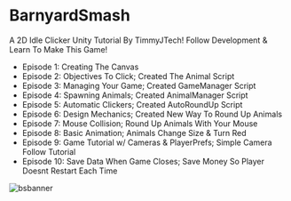 # BarnyardSmash
A 2D Idle Clicker Unity Tutorial By TimmyJTech! Follow Development & Learn To Make This Game!

- Episode 1: Creating The Canvas
- Episode 2: Objectives To Click; Created The Animal Script
- Episode 3: Managing Your Game; Created GameManager Script
- Episode 4: Spawning Animals; Created AnimalManager Script
- Episode 5: Automatic Clickers; Created AutoRoundUp Script
- Episode 6: Design Mechanics; Created New Way To Round Up Animals
- Episode 7: Mouse Collision; Round Up Animals With Your Mouse
- Episode 8: Basic Animation; Animals Change Size & Turn Red
- Episode 9: Game Tutorial w/ Cameras & PlayerPrefs; Simple Camera Follow Tutorial
- Episode 10: Save Data When Game Closes; Save Money So Player Doesnt Restart Each Time

![bsbanner](https://github.com/TimmyJTech/BarnyardSmash/assets/96853417/ca3039dc-fc90-42c3-b62c-59e12de86f3c)
